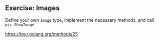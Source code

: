 ## Exercise: Images

Define your own `Image` type, implement the necessary methods, and call `pic.ShowImage`

https://tour.golang.org/methods/25
